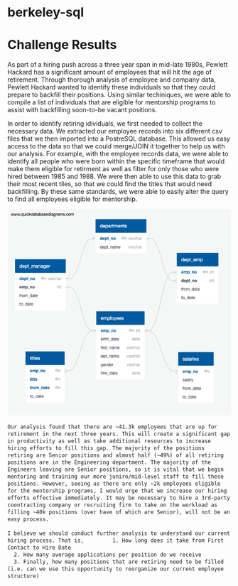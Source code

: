 # berkeley-sql

# Challenge Results

  As part of a hiring push across a three year span in mid-late 1980s, Pewlett Hackard has a significant amount of employees that will hit the age of retirement. Through thorough analysis of employee and company data, Pewlett Hackard wanted to identify these individuals so that they could prepare to backfill their positions. Using similar techiniques, we were able to compile a list of individuals that are eligible for mentorship programs to assist with backfilling soon-to-be vacant positions.

  In order to identify retiring idividuals, we first needed to collect the necessary data. We extracted our employee records into six different csv files that we then imported into a PostreSQL database. This allowed us easy access to the data so that we could merge/JOIN it together to help us with our analysis. For example, with the employee records data, we were able to identify all people who were born within the specific timeframe that would make them eligible for retirment as well as filter for only those who were hired between 1985 and 1988. We were then able to use this data to grab their most recent tiles, so that we could find the titles that would need backfilling. By these same standards, we were able to easily alter the query to find all employees eligible for mentorship.
  
  ![Pewlett Hackard Employee Schema ERD](https://github.com/csparkma/berkeley-sql/blob/master/challenge_resources/EmployeeDB.png)
  
    Our analysis found that there are ~41.3k employees that are up for retirement in the next three years. This will create a significant gap in productivity as well as take additional resources to increase hiring efforts to fill this gap. The majority of the positions retiring are Senior positions and almost half (~49%) of all retiring positions are in the Engineering department. The majority of the Engineers leaving are Senior positions, so it is vital that we begin mentoring and training our more juniro/mid-level staff to fill these positions. However, seeing as there are only ~2k employees eligible for the mentorship programs, I would urge that we increase our hiring efforts effective immediately. It may be necessary to hire a 3rd-party coontracting company or recruiting firm to take on the workload as filling ~40k positions (over have of which are Senior), will not be an easy process.
    
    I believe we should conduct further analysis to understand our current hiring process. That is,         1. How long does it take from First Contact to Hire Date
      2. How many average applications per position do we receive
      3. Finally, how many positions that are retiring need to be filled (i.e. can we use this opportunity to reorganize our current employee structure)
